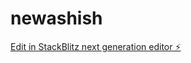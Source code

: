 # newashish

[Edit in StackBlitz next generation editor ⚡️](https://stackblitz.com/~/github.com/nagvanshi9275/newashish)
